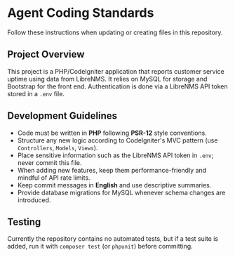 # Agent Coding Standards

Follow these instructions when updating or creating files in this repository.

## Project Overview

This project is a PHP/CodeIgniter application that reports customer service uptime using data from LibreNMS. It relies on MySQL for storage and Bootstrap for the front end. Authentication is done via a LibreNMS API token stored in a `.env` file.

## Development Guidelines

- Code must be written in **PHP** following **PSR-12** style conventions.
- Structure any new logic according to CodeIgniter's MVC pattern (use `Controllers`, `Models`, `Views`).
- Place sensitive information such as the LibreNMS API token in `.env`; never commit this file.
- When adding new features, keep them performance-friendly and mindful of API rate limits.
- Keep commit messages in **English** and use descriptive summaries.
- Provide database migrations for MySQL whenever schema changes are introduced.

## Testing

Currently the repository contains no automated tests, but if a test suite is added, run it with `composer test` (or `phpunit`) before committing.

